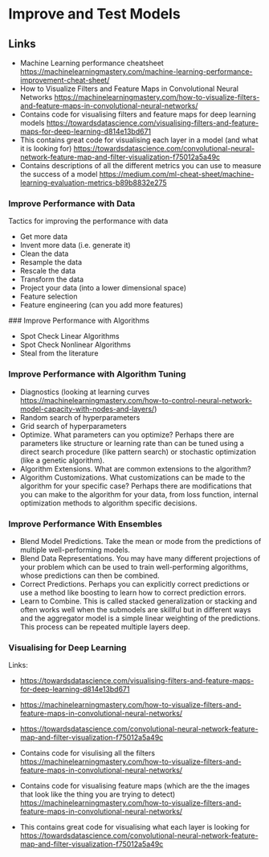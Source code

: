 # Improve and Test Models

## Links

- Machine Learning performance cheatsheet https://machinelearningmastery.com/machine-learning-performance-improvement-cheat-sheet/
- How to Visualize Filters and Feature Maps in Convolutional Neural Networks https://machinelearningmastery.com/how-to-visualize-filters-and-feature-maps-in-convolutional-neural-networks/
- Contains code for visualising filters and feature maps for deep learning models https://towardsdatascience.com/visualising-filters-and-feature-maps-for-deep-learning-d814e13bd671
- This contains great code for visualising each layer in a model (and what it is looking for) https://towardsdatascience.com/convolutional-neural-network-feature-map-and-filter-visualization-f75012a5a49c
- Contains descriptions of all the different metrics you can use to measure the success of a model https://medium.com/ml-cheat-sheet/machine-learning-evaluation-metrics-b89b8832e275

### Improve Performance with Data

Tactics for improving the performance with data 
- Get more data
- Invent more data (i.e. generate it)
- Clean the data
- Resample the data
- Rescale the data
- Transform the data
- Project your data (into a lower dimensional space)
- Feature selection
- Feature engineering (can you add more features)


### Improve Performance with Algorithms

- Spot Check Linear Algorithms
- Spot Check Nonlinear Algorithms
- Steal from the literature

### Improve Performance with Algorithm Tuning

- Diagnostics (looking at learning curves https://machinelearningmastery.com/how-to-control-neural-network-model-capacity-with-nodes-and-layers/)
- Random search of hyperparameters
- Grid search of hyperparameters 
- Optimize. What parameters can you optimize? Perhaps there are parameters like structure or learning rate than can be tuned using a direct search procedure (like pattern search) or stochastic optimization (like a genetic algorithm).
- Algorithm Extensions. What are common extensions to the algorithm?
- Algorithm Customizations. What customizations can be made to the algorithm for your specific case? Perhaps there are modifications that you can make to the algorithm for your data, from loss function, internal optimization methods to algorithm specific decisions.

### Improve Performance With Ensembles

- Blend Model Predictions. Take the mean or mode from the predictions of multiple well-performing models.
- Blend Data Representations. You may have many different projections of your problem which can be used to train well-performing algorithms, whose predictions can then be combined.
- Correct Predictions. Perhaps you can explicitly correct predictions or use a method like boosting to learn how to correct prediction errors.
- Learn to Combine. This is called stacked generalization or stacking and often works well when the submodels are skillful but in different ways and the aggregator model is a simple linear weighting of the predictions. This process can be repeated multiple layers deep.

### Visualising for Deep Learning

Links:
- https://towardsdatascience.com/visualising-filters-and-feature-maps-for-deep-learning-d814e13bd671
- https://machinelearningmastery.com/how-to-visualize-filters-and-feature-maps-in-convolutional-neural-networks/
- https://towardsdatascience.com/convolutional-neural-network-feature-map-and-filter-visualization-f75012a5a49c

- Contains code for visulising all the filters https://machinelearningmastery.com/how-to-visualize-filters-and-feature-maps-in-convolutional-neural-networks/
- Contains code for visualising feature maps (which are the the images that look like the thing you are trying to detect) https://machinelearningmastery.com/how-to-visualize-filters-and-feature-maps-in-convolutional-neural-networks/
- This contains great code for visualising what each layer is looking for https://towardsdatascience.com/convolutional-neural-network-feature-map-and-filter-visualization-f75012a5a49c